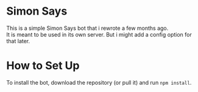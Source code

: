 # Simon Says

This is a simple Simon Says bot that i rewrote a few months ago.<br>
It is meant to be used in its own server. But i might add a config option for that later.

# How to Set Up

To install the bot, download the repository (or pull it) and run `npm install`.
